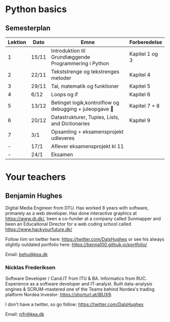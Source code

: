 # Python basics





## Semesterplan

| Lektion | Dato  | Emne                                                   | Forberedelse   |
| ------- | ----- | ------------------------------------------------------ | -------------- |
| 1       | 15/11 | Introduktion til Grundlæggende Programmering i Python  | Kapitel 1 og 3 |
| 2       | 22/11 | Tekststrenge og tekstrenges metoder                    | Kapitel 4      |
| 3       | 29/11 | Tal, matematik og funktioner                           | Kapitel 5      |
| 4       | 6/12  | Loops og if                                            | Kapitel 6      |
| 5       | 13/12 | Betinget logik,kontrolflow og debugging + juleopgave 🎅 | Kapitel 7 + 8  |
| 6       | 20/12 | Datastrukturer, Tuples, Lists, and Dictionaries        | Kapitel 9      |
| 7       | 3/1   | Opsamling + eksamensprojekt udleveres                  |                |
| -       | 17/1  | Aflever eksamensprojekt kl 11                          |                |
| -       | 24/1  | Eksamen                                                |                |





# Your teachers



## Benjamin Hughes

Digital Media Engineer from DTU. Has worked 8 years with software, primarely as a web developer. Has done interactive graphics at https://www.dr.dk/, been a co-funder at a company called Sunmapper and been an Educational Director for a web coding school called https://www.hackyourfuture.dk/

Follow him on twitter here: https://twitter.com/DalsHughes or see his always slightly outdated portfolio here: https://benna100.github.io/portfolio/

Email: behu@kea.dk



### Nicklas Frederiksen

Software Developer / Cand.IT from ITU & BA. Informatics from RUC. Experience as a software developer and IT-analyst. Built data-analysis engines & SCRUM-mastered one of the Teams behind Nordea's trading platform Nordea Investor: https://shorturl.at/iBUX9.

I don't have a twitter, so go follow: https://twitter.com/DalsHughes

Email: nifr@kea.dk
